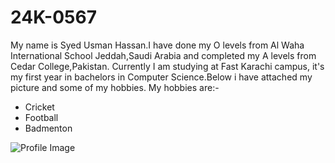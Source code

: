# 24K-0567
My name is Syed Usman Hassan.I have done my O levels from Al Waha International School Jeddah,Saudi Arabia and completed my A levels from Cedar College,Pakistan. Currently I am studying at Fast Karachi campus, it's my first year in bachelors in Computer Science.Below i have attached my picture and some of my hobbies.
My hobbies are:-
- Cricket
- Football
- Badmenton

![Profile Image](https://github.com/user-attachments/assets/889c3597-9681-43bd-a178-157caefb061d)
